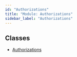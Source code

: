 ```yaml
---
id: "Authorizations"
title: "Module: Authorizations"
sidebar_label: "Authorizations"
---
```


## Classes

- [Authorizations](../../../../../../classes/API/Entities/Common/Namespaces/Authorizations/Authorizations.md)
